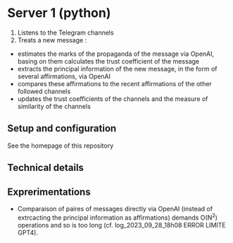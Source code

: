 # Server 1 (python)
1) Listens to the Telegram channels
2) Treats a new message :
- estimates the marks of the propaganda of the message via OpenAI, basing on them calculates the trust coefficient of the message 
- extracts the principal information of the new message, in the form of several affirmations, via OpenAI
- compares these affirmations to the recent affirmations of the other followed channels
- updates the trust coefficients of the channels and the measure of similarity of the channels
  
## Setup and configuration
See the homepage of this repository

## Technical details

## Exprerimentations
- Comparaison of paires of messages directly via OpenAI (instead of extrcacting the principal information as affirmations) demands O(N<sup>2</sup>) operations and so is too long (cf. log_2023_09_28_18h08 ERROR LIMITE GPT4).
